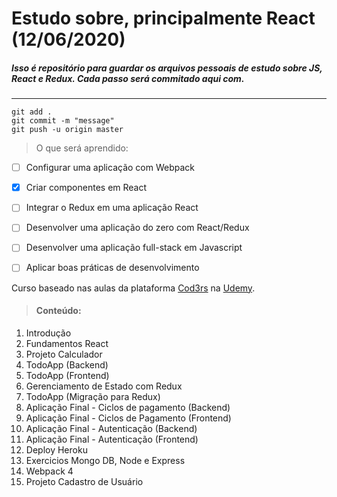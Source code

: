 # Estudo sobre, principalmente React (12/06/2020)

##### Isso é repositório para guardar os arquivos pessoais de estudo sobre JS, React e Redux. Cada passo **será** commitado aqui com.
***
```git
git add .
git commit -m "message"
git push -u origin master
```

> O que será aprendido:

- [ ] Configurar uma aplicação com Webpack
- [X] Criar componentes em React
- [ ] Integrar o Redux em uma aplicação React
- [ ] Desenvolver uma aplicação do zero com React/Redux
- [ ] Desenvolver uma aplicação full-stack em Javascript
- [ ] Aplicar boas práticas de desenvolvimento


Curso baseado nas aulas da plataforma [Cod3rs](https://www.cod3r.com.br) na [Udemy](https://www.udemy.com/course/react-redux-pt/).


> #### Conteúdo:

1. Introdução
2. Fundamentos React
3. Projeto Calculador
4. TodoApp (Backend)
5. TodoApp (Frontend)
6. Gerenciamento de Estado com Redux
7. TodoApp (Migração para Redux)
8. Aplicação Final - Ciclos de pagamento (Backend)
9. Aplicação Final - Ciclos de Pagamento (Frontend)
10. Aplicação Final - Autenticação (Backend)
11. Aplicação Final - Autenticação (Frontend)
12. Deploy Heroku
13. Exercicios Mongo DB, Node e Express
14. Webpack 4
15.  Projeto Cadastro de Usuário